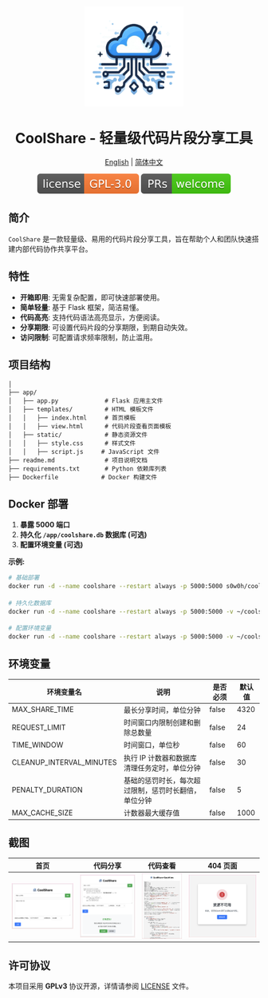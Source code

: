 <p align="center">
<img src="assets/logo.png" alt="coolshare" width="200">
</p>
<h1 align="center">
  CoolShare - 轻量级代码片段分享工具
</h1>

<p align="center">
 <a href="docs/README.en.md">English</a> | <a href="README.md">简体中文</a>
</p>

<p align="center">
  <a href="https://github.com/s0w0h/coolshare/blob/main/LICENSE"><img src="assets/GPL-3.0License.svg" alt="License"></a>
  <a href="https://github.com/s0w0h/coolshare/pulls"><img src="assets/PRs-welcome-brightgreen.svg" alt="PRs Welcome"/></a>
</p>

## 简介

`CoolShare` 是一款轻量级、易用的代码片段分享工具，旨在帮助个人和团队快速搭建内部代码协作共享平台。

## 特性

* **开箱即用**: 无需复杂配置，即可快速部署使用。
* **简单轻量**: 基于 Flask 框架，简洁易懂。
* **代码高亮**:  支持代码语法高亮显示，方便阅读。
* **分享期限**: 可设置代码片段的分享期限，到期自动失效。
* **访问限制**: 可配置请求频率限制，防止滥用。

## 项目结构

```
│  
├── app/
│   ├── app.py             # Flask 应用主文件
│   ├── templates/         # HTML 模板文件
│   │   ├── index.html     # 首页模板
│   │   ├── view.html      # 代码片段查看页面模板
│   ├── static/            # 静态资源文件
│   │   ├── style.css      # 样式文件
│   │   ├── script.js     # JavaScript 文件
├── readme.md              # 项目说明文档
├── requirements.txt       # Python 依赖库列表
├── Dockerfile            # Docker 构建文件
```

## Docker 部署

1. **暴露 5000 端口**
2. **持久化 `/app/coolshare.db` 数据库 (可选)**
3. **配置环境变量 (可选)**

**示例:**

```bash
# 基础部署
docker run -d --name coolshare --restart always -p 5000:5000 s0w0h/coolshare:latest

# 持久化数据库
docker run -d --name coolshare --restart always -p 5000:5000 -v ~/coolshare/coolshare.db:/app/coolshare.db s0w0h/coolshare:latest

# 配置环境变量
docker run -d --name coolshare --restart always -p 5000:5000 -v ~/coolshare/coolshare.db:/app/coolshare.db -e MAX_SHARE_TIME=100 s0w0h/coolshare:latest
```

## 环境变量

| 环境变量名               | 说明                                                          | 是否必须 | 默认值 |
| ------------------------ | ------------------------------------------------------------- | -------- | ------ |
| MAX_SHARE_TIME           | 最长分享时间，单位分钟                                        | false    | 4320  |
| REQUEST_LIMIT            | 时间窗口内限制创建和删除总数量                                | false    | 24     |
| TIME_WINDOW              | 时间窗口，单位秒                                             | false    | 60     |
| CLEANUP_INTERVAL_MINUTES | 执行 IP 计数器和数据库清理任务定时，单位分钟                   | false    | 30     |
| PENALTY_DURATION         | 基础的惩罚时长，每次超过限制，惩罚时长翻倍，单位分钟            | false    | 5      |
| MAX_CACHE_SIZE           | 计数器最大缓存值                                               | false    | 1000   |

## 截图

| 首页 | 代码分享 | 代码查看 | 404 页面 |
|---|---|---|---|
| ![](assets/index.png) | ![](assets/share.png) | ![](assets/view.png) | ![](assets/404.png) |


## 许可协议

本项目采用 **GPLv3** 协议开源，详情请参阅 [LICENSE](LICENSE) 文件。
